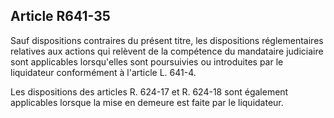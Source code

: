 Article R641-35
----
Sauf dispositions contraires du présent titre, les dispositions réglementaires
relatives aux actions qui relèvent de la compétence du mandataire judiciaire
sont applicables lorsqu'elles sont poursuivies ou introduites par le liquidateur
conformément à l'article L. 641-4.

Les dispositions des articles R. 624-17 et R. 624-18 sont également applicables
lorsque la mise en demeure est faite par le liquidateur.
